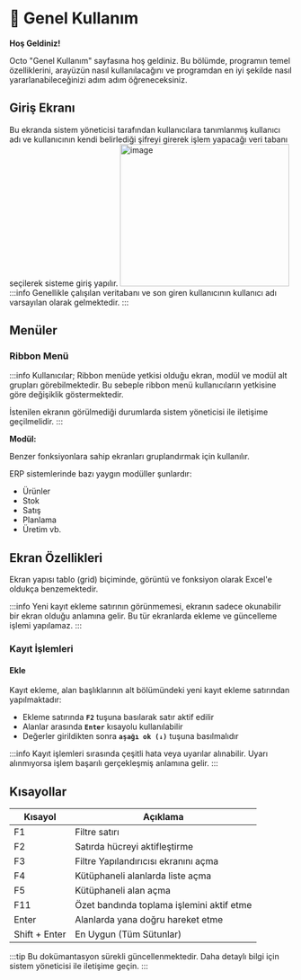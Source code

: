 # 📍 Genel Kullanım

**Hoş Geldiniz!**

Octo "Genel Kullanım" sayfasına hoş geldiniz. Bu bölümde, programın temel özelliklerini, arayüzün nasıl kullanılacağını ve programdan en iyi şekilde nasıl yararlanabileceğinizi adım adım öğreneceksiniz.

## Giriş Ekranı

Bu ekranda sistem yöneticisi tarafından kullanıcılara tanımlanmış kullanıcı adı ve kullanıcının kendi belirlediği şifreyi girerek işlem yapacağı veri tabanı seçilerek sisteme giriş yapılır.
<img width="301" height="253" alt="image" src="https://github.com/user-attachments/assets/31fa5a87-6432-4715-9367-03b15315fdd4" />
:::info
Genellikle çalışılan veritabanı ve son giren kullanıcının kullanıcı adı varsayılan olarak gelmektedir.
:::

## Menüler

### Ribbon Menü

:::info
Kullanıcılar; Ribbon menüde yetkisi olduğu ekran, modül ve modül alt grupları görebilmektedir. Bu sebeple ribbon menü kullanıcıların yetkisine göre değişiklik göstermektedir.

İstenilen ekranın görülmediği durumlarda sistem yöneticisi ile iletişime geçilmelidir.
:::

**Modül:**

Benzer fonksiyonlara sahip ekranları gruplandırmak için kullanılır.

ERP sistemlerinde bazı yaygın modüller şunlardır:
- Ürünler
- Stok  
- Satış
- Planlama
- Üretim vb.

## Ekran Özellikleri

Ekran yapısı tablo (grid) biçiminde, görüntü ve fonksiyon olarak Excel'e oldukça benzemektedir.

:::info
Yeni kayıt ekleme satırının görünmemesi, ekranın sadece okunabilir bir ekran olduğu anlamına gelir. Bu tür ekranlarda ekleme ve güncelleme işlemi yapılamaz.
:::

### Kayıt İşlemleri

#### Ekle

Kayıt ekleme, alan başlıklarının alt bölümündeki yeni kayıt ekleme satırından yapılmaktadır:

- Ekleme satırında **`F2`** tuşuna basılarak satır aktif edilir
- Alanlar arasında **`Enter`** kısayolu kullanılabilir
- Değerler girildikten sonra **`aşağı ok (↓)`** tuşuna basılmalıdır

:::info
Kayıt işlemleri sırasında çeşitli hata veya uyarılar alınabilir. Uyarı alınmıyorsa işlem başarılı gerçekleşmiş anlamına gelir.
:::

## Kısayollar

| Kısayol       | Açıklama                                  |
| ------------- | ----------------------------------------- |
| F1            | Filtre satırı                             |
| F2            | Satırda hücreyi aktifleştirme             |
| F3            | Filtre Yapılandırıcısı ekranını açma      |
| F4            | Kütüphaneli alanlarda liste açma          |
| F5            | Kütüphaneli alan açma                     |
| F11           | Özet bandında toplama işlemini aktif etme |
| Enter         | Alanlarda yana doğru hareket etme         |
| Shift + Enter | En Uygun (Tüm Sütunlar)                  |

:::tip
Bu dokümantasyon sürekli güncellenmektedir. Daha detaylı bilgi için sistem yöneticisi ile iletişime geçin.
:::
